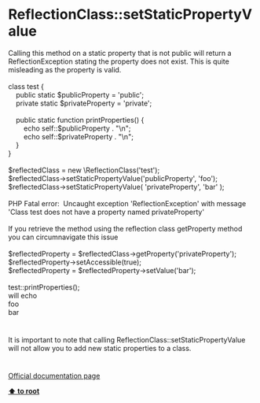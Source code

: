 # ReflectionClass::setStaticPropertyValue




<div class="phpcode"><span class="html">
Calling this method on a static property that is not public will return a ReflectionException stating the property does not exist. This is quite misleading as the property is valid.<br><br>class test {<br>&#xA0; &#xA0; public static $publicProperty = &apos;public&apos;;<br>&#xA0; &#xA0; private static $privateProperty = &apos;private&apos;;<br><br>&#xA0; &#xA0; public static function printProperties() {<br>&#xA0; &#xA0; &#xA0; &#xA0; echo self::$publicProperty . &quot;\n&quot;;<br>&#xA0; &#xA0; &#xA0; &#xA0; echo self::$privateProperty . &quot;\n&quot;;<br>&#xA0; &#xA0; }<br>} <br><br>$reflectedClass = new \ReflectionClass(&apos;test&apos;);<br>$reflectedClass-&gt;setStaticPropertyValue(&apos;publicProperty&apos;, &apos;foo&apos;);<br>$reflectedClass-&gt;setStaticPropertyValue( &apos;privateProperty&apos;, &apos;bar&apos; );<br><br>PHP Fatal error:&#xA0; Uncaught exception &apos;ReflectionException&apos; with message &apos;Class test does not have a property named privateProperty&apos;<br><br>If you retrieve the method using the reflection class getProperty method you can circumnavigate this issue<br><br>$reflectedProperty = $reflectedClass-&gt;getProperty(&apos;privateProperty&apos;);<br>$reflectedProperty-&gt;setAccessible(true);<br>$reflectedProperty = $reflectedProperty-&gt;setValue(&apos;bar&apos;);<br><br>test::printProperties(); <br>will echo<br>foo<br>bar</span>
</div>
  

#


<div class="phpcode"><span class="html">
It is important to note that calling ReflectionClass::setStaticPropertyValue will not allow you to add new static properties to a class.</span>
</div>
  

#

[Official documentation page](https://www.php.net/manual/en/reflectionclass.setstaticpropertyvalue.php)

**[⬆ to root](/)**